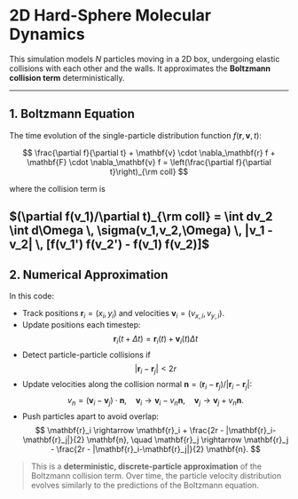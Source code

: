 # 2D Hard-Sphere Molecular Dynamics

This simulation models $N$ particles moving in a 2D box, undergoing elastic collisions with each other and the walls. It approximates the **Boltzmann collision term** deterministically.

---

## 1. Boltzmann Equation

The time evolution of the single-particle distribution function $f(\mathbf{r},\mathbf{v},t)$:

$$
\frac{\partial f}{\partial t} + \mathbf{v} \cdot \nabla_\mathbf{r} f + \mathbf{F} \cdot \nabla_\mathbf{v} f = \left(\frac{\partial f}{\partial t}\right)_{\rm coll}
$$

where the collision term is

$(\partial f(v_1)/\partial t)_{\rm coll} = \int dv_2 \int d\Omega \, 
\sigma(v_1,v_2,\Omega) \, |v_1 - v_2| \, [f(v_1') f(v_2') - f(v_1) f(v_2)]$
---

## 2. Numerical Approximation

In this code:

- Track positions $\mathbf{r}_i = (x_i,y_i)$ and velocities $\mathbf{v}_i = (v_{x,i},v_{y,i})$.
- Update positions each timestep: 
$$
\mathbf{r}_i(t+\Delta t) = \mathbf{r}_i(t) + \mathbf{v}_i(t)\Delta t
$$
- Detect particle-particle collisions if
$$
|\mathbf{r}_i - \mathbf{r}_j| < 2r
$$
- Update velocities along the collision normal $\mathbf{n} = (\mathbf{r}_i-\mathbf{r}_j)/|\mathbf{r}_i-\mathbf{r}_j|$:
$$
v_n = (\mathbf{v}_i - \mathbf{v}_j) \cdot \mathbf{n}, \quad
\mathbf{v}_i \rightarrow \mathbf{v}_i - v_n \mathbf{n}, \quad
\mathbf{v}_j \rightarrow \mathbf{v}_j + v_n \mathbf{n}.
$$
- Push particles apart to avoid overlap:
$$
\mathbf{r}_i \rightarrow \mathbf{r}_i + \frac{2r - |\mathbf{r}_i-\mathbf{r}_j|}{2} \mathbf{n}, \quad
\mathbf{r}_j \rightarrow \mathbf{r}_j - \frac{2r - |\mathbf{r}_i-\mathbf{r}_j|}{2} \mathbf{n}.
$$

> This is a **deterministic, discrete-particle approximation** of the Boltzmann collision term. Over time, the particle velocity distribution evolves similarly to the predictions of the Boltzmann equation.
